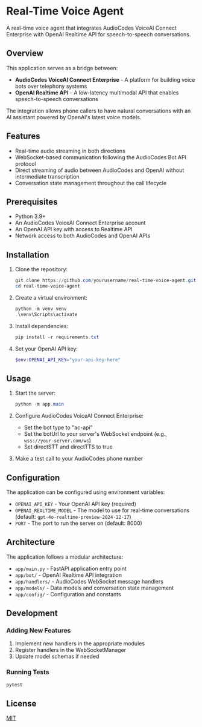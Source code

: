 # Real-Time Voice Agent

A real-time voice agent that integrates AudioCodes VoiceAI Connect Enterprise with OpenAI Realtime API for speech-to-speech conversations.

## Overview

This application serves as a bridge between:
- **AudioCodes VoiceAI Connect Enterprise** - A platform for building voice bots over telephony systems
- **OpenAI Realtime API** - A low-latency multimodal API that enables speech-to-speech conversations

The integration allows phone callers to have natural conversations with an AI assistant powered by OpenAI's latest voice models.

## Features

- Real-time audio streaming in both directions
- WebSocket-based communication following the AudioCodes Bot API protocol
- Direct streaming of audio between AudioCodes and OpenAI without intermediate transcription
- Conversation state management throughout the call lifecycle

## Prerequisites

- Python 3.9+
- An AudioCodes VoiceAI Connect Enterprise account
- An OpenAI API key with access to Realtime API
- Network access to both AudioCodes and OpenAI APIs

## Installation

1. Clone the repository:
   ```powershell
   git clone https://github.com/yourusername/real-time-voice-agent.git
   cd real-time-voice-agent
   ```

2. Create a virtual environment:
   ```powershell
   python -m venv venv
   .\venv\Scripts\activate
   ```

3. Install dependencies:
   ```powershell
   pip install -r requirements.txt
   ```

4. Set your OpenAI API key:
   ```powershell
   $env:OPENAI_API_KEY="your-api-key-here"
   ```

## Usage

1. Start the server:
   ```powershell
   python -m app.main
   ```

2. Configure AudioCodes VoiceAI Connect Enterprise:
   - Set the bot type to "ac-api"
   - Set the botUrl to your server's WebSocket endpoint (e.g., `wss://your-server.com/ws`)
   - Set directSTT and directTTS to true

3. Make a test call to your AudioCodes phone number

## Configuration

The application can be configured using environment variables:

- `OPENAI_API_KEY` - Your OpenAI API key (required)
- `OPENAI_REALTIME_MODEL` - The model to use for real-time conversations (default: `gpt-4o-realtime-preview-2024-12-17`)
- `PORT` - The port to run the server on (default: 8000)

## Architecture

The application follows a modular architecture:

- `app/main.py` - FastAPI application entry point
- `app/bot/` - OpenAI Realtime API integration
- `app/handlers/` - AudioCodes WebSocket message handlers
- `app/models/` - Data models and conversation state management
- `app/config/` - Configuration and constants

## Development

### Adding New Features

1. Implement new handlers in the appropriate modules
2. Register handlers in the WebSocketManager
3. Update model schemas if needed

### Running Tests

```powershell
pytest
```

## License

[MIT](LICENSE) 